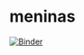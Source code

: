 # meninas

[![Binder](https://mybinder.org/badge_logo.svg)](https://mybinder.org/v2/gh/lucasuchoa98/ICD/master)
